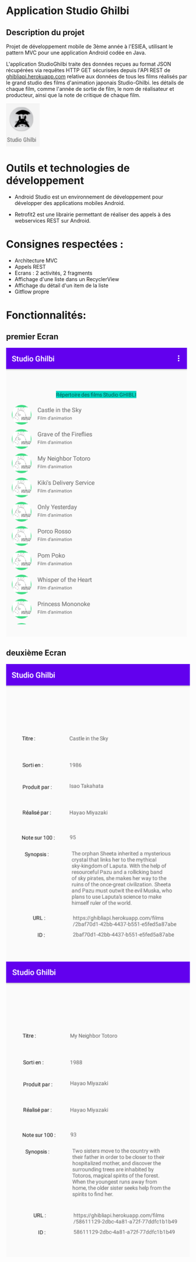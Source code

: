 # Application Studio Ghilbi


## Description du projet

Projet de développement mobile de 3ème année à l'ESIEA, utilisant le pattern MVC pour une application Android codée en Java.

L'application StudioGhilbi traite des données reçues au format JSON récupérées via requêtes HTTP GET sécurisées depuis l'API REST
de [ghibliapi.herokuapp.com](https://ghibliapi.herokuapp.com/) relative aux données de tous les films réalisés par le grand studio des films d'animation japonais Studio-Ghilbi. les détails de chaque film, comme l'année de sortie de film, le nom de réalisateur et producteur, ainsi que la note de critique de chaque film.


![](Image_readme/lego.PNG)


# Outils et technologies de développement

* Android Studio est un environnement de développement pour développer des applications mobiles Android.


* Retrofit2 est une librairie permettant de réaliser des appels à des webservices REST sur Android.

# Consignes respectées :
* Architecture MVC
* Appels REST
* Ecrans : 2 activités, 2 fragments
* Affichage d'une liste dans un RecyclerView
* Affichage du détail d'un item de la liste
* Gitflow propre

# Fonctionnalités:
## premier Ecran 

![](Image_readme/Ecran_d'accueil_Application.PNG)

## deuxième Ecran 

![](Image_readme/detail_film1.PNG)
![](Image_readme/detail_film2.PNG)